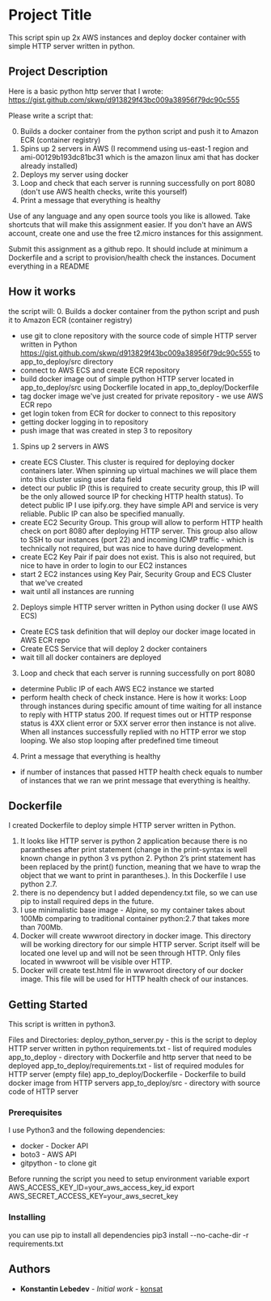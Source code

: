 # Project Title

This script spin up 2x AWS instances and deploy docker container with simple HTTP server written in python.

## Project Description

Here is a basic python http server that I wrote:
https://gist.github.com/skwp/d913829f43bc009a38956f79dc90c555

Please write a script that:

0. Builds a docker container from the python script and push it to Amazon ECR (container registry)
1. Spins up 2 servers in AWS (I recommend using us-east-1 region and ami-00129b193dc81bc31 which is the amazon linux ami that has docker already installed)
2. Deploys my server using docker
3. Loop and check that each server is running successfully on port 8080 (don't use AWS health checks, write this yourself)
4. Print a message that everything is healthy

Use of any language and any open source tools you like is allowed. Take shortcuts that will make this assignment easier. If you don't have an AWS account, create one and use the free t2.micro instances for this assignment.

Submit this assignment as a github repo. It should include at minimum a Dockerfile and a script to provision/health check the instances. Document everything in a README

## How it works

the script will:
0. Builds a docker container from the python script and push it to Amazon ECR (container registry)
  - use git to clone repository with the source code of simple HTTP server written in Python https://gist.github.com/skwp/d913829f43bc009a38956f79dc90c555 to app_to_deploy/src directory
  - connect to AWS ECS and create ECR repository
  - build docker image out of simple python HTTP server located in app_to_deploy/src using Dockerfile located in app_to_deploy/Dockerfile
  - tag docker image we've just created for private repository - we use AWS ECR repo
  - get login token from ECR for docker to connect to this repository
  - getting docker logging in to repository
  - push image that was created in step 3 to repository

1. Spins up 2 servers in AWS
  - create ECS Cluster. This cluster is required for deploying docker containers later. When spinning up virtual machines we will place them into this cluster using user data field
  - detect our public IP (this is required to create security group, this IP will be the only allowed source IP for checking HTTP health status). To detect public IP I use ipify.org. they have simple API and service is very reliable. Public IP can also be specified manually.
  - create EC2 Security Group. This group will allow to perform HTTP health check on port 8080 after deploying HTTP server. This group also allow to SSH to our instances (port 22) and incoming ICMP traffic - which is technically not required, but was nice to have during development.
  - create EC2 Key Pair if pair does not exist. This is also not required, but nice to have in order to login to our EC2 instances
  - start 2 EC2 instances using Key Pair, Security Group and ECS Cluster that we've created
  - wait until all instances are running

2. Deploys simple HTTP server written in Python using docker (I use AWS ECS)
  - Create ECS task definition that will deploy our docker image located in AWS ECR repo
  - Create ECS Service that will deploy 2 docker containers
  - wait till all docker containers are deployed

3. Loop and check that each server is running successfully on port 8080
  - determine Public IP of each AWS EC2 instance we started
  - perform health check of check instance. Here is how it works: Loop through instances during specific amount of time waiting for all instance to reply with HTTP status 200. If request times out or HTTP response status is 4XX client error or 5XX server error then instance is not alive. When all instances successfully replied with no HTTP error we stop looping. We also stop looping after predefined time timeout

4. Print a message that everything is healthy
  - if number of instances that passed HTTP health check equals to number of instances that we ran we print message that everything is healthy.

## Dockerfile
I created Dockerfile to deploy simple HTTP server written in Python.
1. It looks like HTTP server is python 2 application because there is no parantheses after print statement (change in the print-syntax is well known change in python 3 vs python 2. Python 2’s print statement has been replaced by the print() function, meaning that we have to wrap the object that we want to print in parantheses.). In this Dockerfile I use python 2.7.
2. there is no dependency but I added dependency.txt file, so we can use pip to install required deps in the future.
3. I use minimalistic base image - Alpine, so my container takes about 100Mb comparing to traditional container python:2.7 that takes more than 700Mb.
4. Docker will create wwwroot directory in docker image. This directory will be working directory for our simple HTTP server. Script itself will be located one level up and will not be seen through HTTP. Only files located in wwwroot will be visible over HTTP.
5. Docker will create test.html file in wwwroot directory of our docker image. This file will be used for HTTP health check of our instances.

## Getting Started

This script is written in python3.

Files and Directories:
deploy_python_server.py - this is the script to deploy HTTP server written in python
requirements.txt - list of required modules
app_to_deploy - directory with Dockerfile and http server that need to be deployed
app_to_deploy/requirements.txt - list of required modules for HTTP server (empty file)
app_to_deploy/Dockerfile - Dockerfile to build docker image from HTTP servers
app_to_deploy/src - directory with source code of HTTP server

### Prerequisites

I use Python3 and the following dependencies:
- docker - Docker API
- boto3 - AWS API
- gitpython - to clone git

Before running the script you need to setup environment variable
export AWS_ACCESS_KEY_ID=your_aws_access_key_id
export AWS_SECRET_ACCESS_KEY=your_aws_secret_key

### Installing

you can use pip to install all dependencies
pip3 install --no-cache-dir -r requirements.txt

## Authors

* **Konstantin Lebedev** - *Initial work* - [konsat](https://github.com/konsat)
